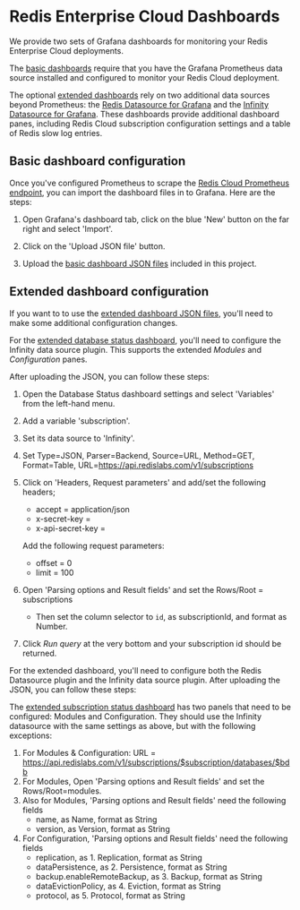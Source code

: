 # Redis Enterprise Cloud Dashboards

We provide two sets of Grafana dashboards for monitoring your Redis Enterprise Cloud deployments.

The [basic dashboards](basic/) require that you have the Grafana Prometheus data source installed and configured to monitor your Redis Cloud deployment.

The optional [extended dashboards](extended/) rely on two additional data sources beyond Prometheus: the [Redis Datasource for Grafana](https://grafana.com/grafana/plugins/redis-datasource/) and the [Infinity Datasource for Grafana](https://grafana.com/grafana/plugins/yesoreyeram-infinity-datasource/). These dashboards provide additional dashboard panes, including Redis Cloud subscription configuration settings and a table of Redis slow log entries.

## Basic dashboard configuration

Once you've configured Prometheus to scrape the [Redis Cloud Prometheus endpoint](https://docs.redis.com/latest/rc/cloud-integrations/prometheus-integration/), you can import the dashboard files in to Grafana. Here are the steps:

1. Open Grafana's dashboard tab, click on the blue 'New' button on the far right and select 'Import'.

2. Click on the 'Upload JSON file' button.

3. Upload the [basic dashboard JSON files](basic/) included in this project. 

## Extended dashboard configuration

If you want to to use the [extended dashboard JSON files](extended/), you'll need to make some additional configuration changes.

For the [extended database status dashboard](extended/redis-cloud-database-extended-dashboard.json), you'll need to configure the Infinity data source plugin. This supports the extended _Modules_ and _Configuration_ panes.

After uploading the JSON, you can follow these steps:

1. Open the Database Status dashboard settings and select 'Variables' from the left-hand menu.
2. Add a variable 'subscription'.
3. Set its data source to 'Infinity'.
4. Set Type=JSON, Parser=Backend, Source=URL, Method=GET, Format=Table, URL=https://api.redislabs.com/v1/subscriptions
5. Click on 'Headers, Request parameters' and add/set the following headers;
   - accept = application/json
   - x-secret-key = <REDIS-CLOUD-API-ACCOUNT-KEY>
   - x-api-secret-key = <REDIS-CLOUD-API-SECRET-KEY>
   
   Add the following request parameters:
   - offset = 0
   - limit = 100
   
6. Open 'Parsing options and Result fields' and set the Rows/Root = subscriptions
   - Then set the column selector to `id`, as subscriptionId, and format as Number.
   
7. Click _Run query_ at the very bottom and your subscription id should be returned.

For the extended dashboard, you'll need to configure both the Redis Datasource plugin and the Infinity data source plugin. After uploading the JSON, you can follow these steps:

The [extended subscription status dashboard](extended/redis-cloud-subscription-dashboard.json) has two panels that need to be configured: Modules and Configuration. They should use the Infinity datasource with the same settings as above, but with the following exceptions:

1. For Modules & Configuration: URL = https://api.redislabs.com/v1/subscriptions/$subscription/databases/$bdb
2. For Modules, Open 'Parsing options and Result fields' and set the Rows/Root=modules.
3. Also for Modules, 'Parsing options and Result fields' need the following fields
   - name, as Name, format as String
   - version, as Version, format as String
3. For Configuration, 'Parsing options and Result fields' need the following fields
   - replication, as 1. Replication, format as String
   - dataPersistence, as 2. Persistence, format as String
   - backup.enableRemoteBackup, as 3. Backup, format as String
   - dataEvictionPolicy, as 4. Eviction, format as String
   - protocol, as 5. Protocol, format as String
